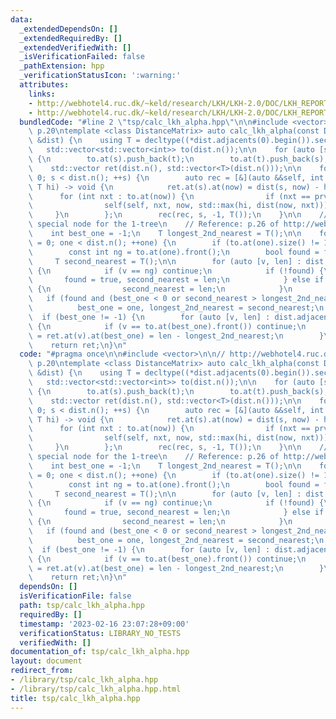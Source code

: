 ```yaml
---
data:
  _extendedDependsOn: []
  _extendedRequiredBy: []
  _extendedVerifiedWith: []
  _isVerificationFailed: false
  _pathExtension: hpp
  _verificationStatusIcon: ':warning:'
  attributes:
    links:
    - http://webhotel4.ruc.dk/~keld/research/LKH/LKH-2.0/DOC/LKH_REPORT.pdf
    - http://webhotel4.ruc.dk/~keld/research/LKH/LKH-2.0/DOC/LKH_REPORT.pdf,
  bundledCode: "#line 2 \"tsp/calc_lkh_alpha.hpp\"\n\n#include <vector>\n\n// http://webhotel4.ruc.dk/~keld/research/LKH/LKH-2.0/DOC/LKH_REPORT.pdf,\
    \ p.20\ntemplate <class DistanceMatrix> auto calc_lkh_alpha(const DistanceMatrix\
    \ &dist) {\n    using T = decltype((*dist.adjacents(0).begin()).second);\n\n \
    \   std::vector<std::vector<int>> to(dist.n());\n\n    for (auto [s, t] : mst_edges(dist))\
    \ {\n        to.at(s).push_back(t);\n        to.at(t).push_back(s);\n    }\n\n\
    \    std::vector ret(dist.n(), std::vector<T>(dist.n()));\n\n    for (int s =\
    \ 0; s < dist.n(); ++s) {\n        auto rec = [&](auto &&self, int now, int prv,\
    \ T hi) -> void {\n            ret.at(s).at(now) = dist(s, now) - hi;\n      \
    \      for (int nxt : to.at(now)) {\n                if (nxt == prv) continue;\n\
    \                self(self, nxt, now, std::max(hi, dist(now, nxt)));\n       \
    \     }\n        };\n        rec(rec, s, -1, T());\n    }\n\n    // Determining\
    \ special node for the 1-tree\n    // Reference: p.26 of http://webhotel4.ruc.dk/~keld/research/LKH/LKH-2.0/DOC/LKH_REPORT.pdf\n\
    \    int best_one = -1;\n    T longest_2nd_nearest = T();\n\n    for (int one\
    \ = 0; one < dist.n(); ++one) {\n        if (to.at(one).size() != 1) continue;\n\
    \        const int ng = to.at(one).front();\n        bool found = false;\n   \
    \     T second_nearest = T();\n\n        for (auto [v, len] : dist.adjacents(one))\
    \ {\n            if (v == ng) continue;\n            if (!found) {\n         \
    \       found = true, second_nearest = len;\n            } else if (len < second_nearest)\
    \ {\n                second_nearest = len;\n            }\n        }\n\n     \
    \   if (found and (best_one < 0 or second_nearest > longest_2nd_nearest))\n  \
    \          best_one = one, longest_2nd_nearest = second_nearest;\n    }\n\n  \
    \  if (best_one != -1) {\n        for (auto [v, len] : dist.adjacents(best_one))\
    \ {\n            if (v == to.at(best_one).front()) continue;\n            ret.at(best_one).at(v)\
    \ = ret.at(v).at(best_one) = len - longest_2nd_nearest;\n        }\n    }\n\n\
    \    return ret;\n}\n"
  code: "#pragma once\n\n#include <vector>\n\n// http://webhotel4.ruc.dk/~keld/research/LKH/LKH-2.0/DOC/LKH_REPORT.pdf,\
    \ p.20\ntemplate <class DistanceMatrix> auto calc_lkh_alpha(const DistanceMatrix\
    \ &dist) {\n    using T = decltype((*dist.adjacents(0).begin()).second);\n\n \
    \   std::vector<std::vector<int>> to(dist.n());\n\n    for (auto [s, t] : mst_edges(dist))\
    \ {\n        to.at(s).push_back(t);\n        to.at(t).push_back(s);\n    }\n\n\
    \    std::vector ret(dist.n(), std::vector<T>(dist.n()));\n\n    for (int s =\
    \ 0; s < dist.n(); ++s) {\n        auto rec = [&](auto &&self, int now, int prv,\
    \ T hi) -> void {\n            ret.at(s).at(now) = dist(s, now) - hi;\n      \
    \      for (int nxt : to.at(now)) {\n                if (nxt == prv) continue;\n\
    \                self(self, nxt, now, std::max(hi, dist(now, nxt)));\n       \
    \     }\n        };\n        rec(rec, s, -1, T());\n    }\n\n    // Determining\
    \ special node for the 1-tree\n    // Reference: p.26 of http://webhotel4.ruc.dk/~keld/research/LKH/LKH-2.0/DOC/LKH_REPORT.pdf\n\
    \    int best_one = -1;\n    T longest_2nd_nearest = T();\n\n    for (int one\
    \ = 0; one < dist.n(); ++one) {\n        if (to.at(one).size() != 1) continue;\n\
    \        const int ng = to.at(one).front();\n        bool found = false;\n   \
    \     T second_nearest = T();\n\n        for (auto [v, len] : dist.adjacents(one))\
    \ {\n            if (v == ng) continue;\n            if (!found) {\n         \
    \       found = true, second_nearest = len;\n            } else if (len < second_nearest)\
    \ {\n                second_nearest = len;\n            }\n        }\n\n     \
    \   if (found and (best_one < 0 or second_nearest > longest_2nd_nearest))\n  \
    \          best_one = one, longest_2nd_nearest = second_nearest;\n    }\n\n  \
    \  if (best_one != -1) {\n        for (auto [v, len] : dist.adjacents(best_one))\
    \ {\n            if (v == to.at(best_one).front()) continue;\n            ret.at(best_one).at(v)\
    \ = ret.at(v).at(best_one) = len - longest_2nd_nearest;\n        }\n    }\n\n\
    \    return ret;\n}\n"
  dependsOn: []
  isVerificationFile: false
  path: tsp/calc_lkh_alpha.hpp
  requiredBy: []
  timestamp: '2023-02-16 23:07:28+09:00'
  verificationStatus: LIBRARY_NO_TESTS
  verifiedWith: []
documentation_of: tsp/calc_lkh_alpha.hpp
layout: document
redirect_from:
- /library/tsp/calc_lkh_alpha.hpp
- /library/tsp/calc_lkh_alpha.hpp.html
title: tsp/calc_lkh_alpha.hpp
---
```

